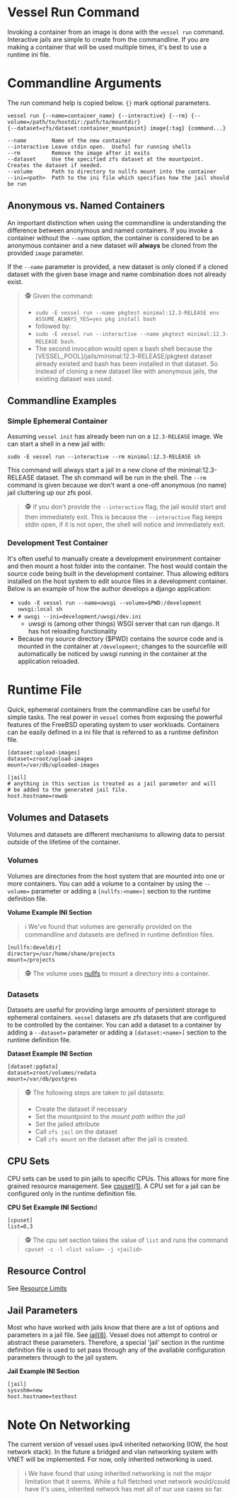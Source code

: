 # Vessel Run Command

Invoking a container from an image is done with the `vessel run` command. Interactive jails are simple to create from the commandline.  If you are making a container that will be used multiple times, it's best to use a runtime ini file.

# Commandline Arguments

The run command help is copied below.  `{}` mark optional parameters.

```
vessel run {--name=container_name} {--interactive} {--rm} {--volume=/path/to/hostdir:/path/to/mountdir} 
{--dataset=zfs/dataset:container_mountpoint} image{:tag} {command...}

--name        Name of the new container
--interactive Leave stdin open.  Useful for running shells
--rm          Remove the image after it exits
--dataset     Use the specified zfs dataset at the mountpoint.  Creates the dataset if needed.
--volume      Path to directory to nullfs mount into the container
--ini=<path>  Path to the ini file which specifies how the jail should be run
```

## Anonymous vs. Named Containers

An important distinction when using the commandline is understanding the difference between anonymous and named containers.  If you invoke a container without the `--name` option, the container is considered to be an anonymous container and a new dataset will **always** be cloned from the provided `image` parameter.

If the `--name` parameter is provided, a new dataset is only cloned if a cloned dataset with the given base image and name combination does not already exist.

> 🕵️ Given the command:
> *  `sudo -E vessel run --name pkgtest minimal:12.3-RELEASE env ASSUME_ALWAYS_YES=yes pkg install bash` 
> * followed by:
> *  `sudo -E vessel run --interactive --name pkgtest minimal:12.3-RELEASE bash`.  
> * The second invocation would open a bash shell because the [VESSEL_POOL]/jails/minimal:12.3-RELEASE/pkgtest dataset already existed and bash has been installed in that dataset.  So instead of cloning a new dataset like with anonymous jails, the existing dataset was used.

## Commandline Examples

### Simple Ephemeral Container

Assuming `vessel init` has already been run on a `12.3-RELEASE` image.  We can start a shell in a new jail with:

`sudo -E vessel run --interactive --rm minimal:12.3-RELEASE sh`

This command will always start a jail in a new clone of the minimal:12.3-RELEASE dataset.  The sh command will be run in the shell.  The `--rm` command is given because we don't want a one-off anonymous (no name) jail cluttering up our zfs pool.

> 🕵️ if you don't provide the `--interactive` flag, the jail would start and then immediately exit.  This is because the `--interactive` flag keeps stdin open, if it is not open, the shell will notice and immediately exit.

### Development Test Container

It's often useful to manually create a development environment container and then mount a host folder into the container.  The host would contain the source code being built in the development container.  Thus allowing editors installed on the host system to edit source files in a development container.  Below is an example of how the author develops a django application:

* `sudo -E vessel run --name=uwsgi --volume=$PWD:/development uwsgi:local sh`
* `# uwsgi --ini=development/uwsgi/dev.ini`
   * uwsgi is (among other things) WSGI server that can run django.  It has hot reloading functionality
* Because my source directory ($PWD) contains the source code and is mounted in the container at `/development`; changes to the sourcefile will automatically be noticed by uwsgi running in the container at the application reloaded. 

# Runtime File

Quick, ephemeral containers from the commandline can be useful for simple tasks.  The real power in `vessel` comes from exposing the powerful features of the FreeBSD operating system to user workloads.  Containers can be easily defined in a ini file that is referred to as a runtime definiton file.

```
[dataset:upload-images]
dataset=zroot/upload-images
mount=/var/db/uploaded-images

[jail]
# anything in this section is treated as a jail parameter and will
# be added to the generated jail file.
host.hostname=reweb
```

## Volumes and Datasets

Volumes and datasets are different mechanisms to allowing data to persist outside of the lifetime of the container.

### Volumes

Volumes are directories from the host system that are mounted into one or more containers.   You can add a volume to a container by using the `--volume=` parameter or adding a `[nullfs:<name>]` section to the runtime definition file. 

**Volume Example INI Section**

> ℹ️ We've found that volumes are generally provided on the commandline and datasets are defined in runtime definition files.

```
[nullfs:develdir]
directory=/usr/home/shane/projects
mount=/projects
```

> 🕵️ The volume uses [nullfs](https://www.freebsd.org/cgi/man.cgi?query=nullfs&sektion=&n=1) to mount a directory into a container.

### Datasets
Datasets are useful for providing large amounts of persistent storage to ephemeral containers.  `vessel` datasets are zfs datasets that are configured to be controlled by the container.  You can add a dataset to a container by adding a `--dataset=` parameter or adding a `[dataset:<name>]` section to the runtime definition file.  

**Dataset Example INI Section**
```
[dataset:pgdata]
dataset=zroot/volumes/redata
mount=/var/db/postgres
```
> 🕵️ The following steps are taken to jail datasets:
> * Create the dataset if necessary
> * Set the mountpoint to the *mount path within the jail*
> * Set the jailed attribute
> * Call `zfs jail` on the dataset
> * Call `zfs mount` on the dataset after the jail is created.


## CPU Sets
CPU sets can be used to pin jails to specific CPUs.  This allows for more fine grained resource management.  See [cpuset(1)](https://www.freebsd.org/cgi/man.cgi?query=cpuset&sektion=1&format=html).  A CPU set for a jail can be configured only in the runtime definition file.

**CPU Set Example INI Section**d
```
[cpuset]
list=0,3
```

> 🕵️ The cpu set section takes the value of `list` and runs the command `cpuset -c -l <list value> -j <jailid>`

## Resource Control

See [Resource Limits](./ResourceControl.md)

## Jail Parameters
Most who have worked with jails know that there are a lot of options and parameters in a jail file.  See [jail(8)](https://www.freebsd.org/cgi/man.cgi?query=jail&apropos=0&sektion=0&manpath=FreeBSD+13.0-RELEASE+and+Ports&arch=default&format=html).  Vessel does not attempt to control or abstract these parameters.  Therefore, a special 'jail' section in the runtime definition file is used to set pass through any of the available configuration parameters through to the jail system.

**Jail Example INI Section**

```
[jail]
sysvshm=new
host.hostname=testhost
```

# Note On Networking

The current version of vessel uses ipv4 inherited networking (IOW, the host network stack).  In the future a bridged and vlan networking system with VNET will be implemented.  For now, only inherited networking is used.  

> ℹ️ We have found that using inherited networking is not the major limitation that it seems.  While a full fletched vnet network would/could have it's uses, inherited network has met all of our use cases so far.



